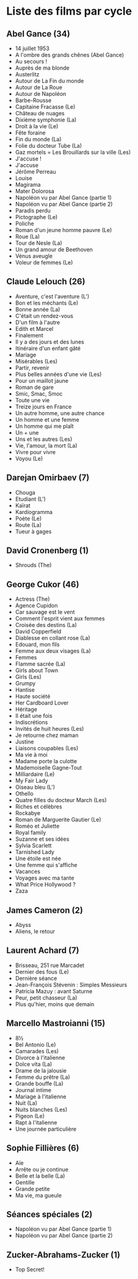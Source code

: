# Liste des films par cycle

## Abel Gance (34)

  * 14 juillet 1953  
  * A l'ombre des grands chênes (Abel Gance)  
  * Au secours !  
  * Auprès de ma blonde  
  * Austerlitz  
  * Autour de La Fin du monde  
  * Autour de La Roue  
  * Autour de Napoléon  
  * Barbe-Rousse  
  * Capitaine Fracasse (Le)  
  * Château de nuages  
  * Dixième symphonie (La)  
  * Droit à la vie (Le)  
  * Fête foraine  
  * Fin du monde (La)  
  * Folie du docteur Tube (La)  
  * Gaz mortels = Les Brouillards sur la ville (Les)  
  * J'accuse !  
  * J'accuse  
  * Jérôme Perreau  
  * Louise  
  * Magirama  
  * Mater Dolorosa  
  * Napoléon vu par Abel Gance (partie 1)  
  * Napoléon vu par Abel Gance (partie 2)  
  * Paradis perdu  
  * Pictographe (Le)  
  * Poliche  
  * Roman d'un jeune homme pauvre (Le)  
  * Roue (La)  
  * Tour de Nesle (La)  
  * Un grand amour de Beethoven  
  * Vénus aveugle  
  * Voleur de femmes (Le)

## Claude Lelouch (26)

  * Aventure, c'est l'aventure (L')  
  * Bon et les méchants (Le)  
  * Bonne année (La)  
  * C'était un rendez-vous  
  * D'un film à l'autre  
  * Edith et Marcel  
  * Finalement  
  * Il y a des jours et des lunes  
  * Itinéraire d'un enfant gâté  
  * Mariage  
  * Misérables (Les)  
  * Partir, revenir  
  * Plus belles années d'une vie (Les)  
  * Pour un maillot jaune  
  * Roman de gare  
  * Smic, Smac, Smoc  
  * Toute une vie  
  * Treize jours en France  
  * Un autre homme, une autre chance  
  * Un homme et une femme  
  * Un homme qui me plaît  
  * Un + une  
  * Uns et les autres (Les)  
  * Vie, l'amour, la mort (La)  
  * Vivre pour vivre  
  * Voyou (Le)

## Darejan Omirbaev (7)

  * Chouga  
  * Etudiant (L')  
  * Kaïrat  
  * Kardiogramma  
  * Poète (Le)  
  * Route (La)  
  * Tueur à gages

## David Cronenberg (1)

  * Shrouds (The)

## George Cukor (46)

  * Actress (The)  
  * Agence Cupidon  
  * Car sauvage est le vent  
  * Comment l'esprit vient aux femmes  
  * Croisée des destins (La)  
  * David Copperfield  
  * Diablesse en collant rose (La)  
  * Edouard, mon fils  
  * Femme aux deux visages (La)  
  * Femmes  
  * Flamme sacrée (La)  
  * Girls about Town  
  * Girls (Les)  
  * Grumpy  
  * Hantise  
  * Haute société  
  * Her Cardboard Lover  
  * Héritage  
  * Il était une fois  
  * Indiscrétions  
  * Invités de huit heures (Les)  
  * Je retourne chez maman  
  * Justine  
  * Liaisons coupables (Les)  
  * Ma vie à moi  
  * Madame porte la culotte  
  * Mademoiselle Gagne-Tout  
  * Milliardaire (Le)  
  * My Fair Lady  
  * Oiseau bleu (L')  
  * Othello  
  * Quatre filles du docteur March (Les)  
  * Riches et célèbres  
  * Rockabye  
  * Roman de Marguerite Gautier (Le)  
  * Roméo et Juliette  
  * Royal family  
  * Suzanne et ses idées  
  * Sylvia Scarlett  
  * Tarnished Lady  
  * Une étoile est née  
  * Une femme qui s'affiche  
  * Vacances  
  * Voyages avec ma tante  
  * What Price Hollywood ?  
  * Zaza

## James Cameron (2)

  * Abyss  
  * Aliens, le retour

## Laurent Achard (7)

  * Brisseau, 251 rue Marcadet  
  * Dernier des fous (Le)  
  * Dernière séance  
  * Jean-François Stévenin : Simples Messieurs  
  * Patricia Mazuy : avant Saturne  
  * Peur, petit chasseur (La)  
  * Plus qu'hier, moins que demain

## Marcello Mastroianni (15)

  * 8½  
  * Bel Antonio (Le)  
  * Camarades (Les)  
  * Divorce à l'italienne  
  * Dolce vita (La)  
  * Drame de la jalousie  
  * Femme du prêtre (La)  
  * Grande bouffe (La)  
  * Journal intime  
  * Mariage à l'italienne  
  * Nuit (La)  
  * Nuits blanches (Les)  
  * Pigeon (Le)  
  * Rapt à l'italienne  
  * Une journée particulière

## Sophie Fillières (6)

  * Aïe  
  * Arrête ou je continue  
  * Belle et la belle (La)  
  * Gentille  
  * Grande petite  
  * Ma vie, ma gueule

## Séances spéciales (2)

  * Napoléon vu par Abel Gance (partie 1)  
  * Napoléon vu par Abel Gance (partie 2)

## Zucker-Abrahams-Zucker (1)

  * Top Secret!  
